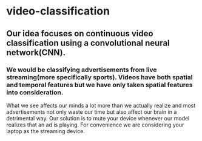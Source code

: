 # video-classification
## Our idea focuses on continuous video classification using a convolutional neural network(CNN).
###  We would be classifying advertisements from live streaming(more specifically sports). Videos have both spatial and temporal features but we have only taken spatial features into consideration.
What we see affects our minds a lot more than we actually realize and most advertisements not only waste our time but also affect our brain in a detrimental way. Our solution is to mute your device whenever our model realizes that an ad is playing. For convenience we are considering your laptop as the streaming device.
